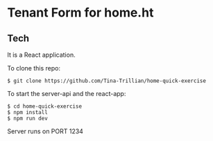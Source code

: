 # Tenant Form for home.ht

## Tech

It is a React application.

To clone this repo: 

`$ git clone https://github.com/Tina-Trillian/home-quick-exercise`

To start the server-api and the react-app:

`$ cd home-quick-exercise`  
`$ npm install`  
`$ npm run dev` 

Server runs on PORT 1234
